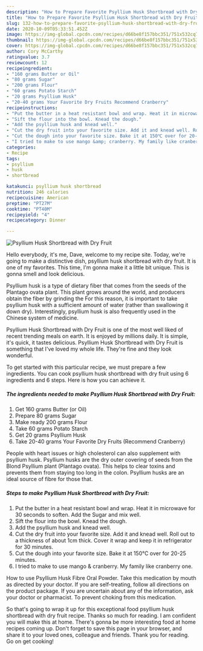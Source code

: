 ```yaml
---
description: "How to Prepare Favorite Psyllium Husk Shortbread with Dry Fruit"
title: "How to Prepare Favorite Psyllium Husk Shortbread with Dry Fruit"
slug: 132-how-to-prepare-favorite-psyllium-husk-shortbread-with-dry-fruit
date: 2020-10-09T05:33:51.452Z
image: https://img-global.cpcdn.com/recipes/d66be8f157bbc351/751x532cq70/psyllium-husk-shortbread-with-dry-fruit-recipe-main-photo.jpg
thumbnail: https://img-global.cpcdn.com/recipes/d66be8f157bbc351/751x532cq70/psyllium-husk-shortbread-with-dry-fruit-recipe-main-photo.jpg
cover: https://img-global.cpcdn.com/recipes/d66be8f157bbc351/751x532cq70/psyllium-husk-shortbread-with-dry-fruit-recipe-main-photo.jpg
author: Cory McCarthy
ratingvalue: 3.7
reviewcount: 12
recipeingredient:
- "160 grams Butter or Oil"
- "80 grams Sugar"
- "200 grams Flour"
- "60 grams Potato Starch"
- "20 grams Psyllium Husk"
- "20-40 grams Your Favorite Dry Fruits Recommend Cranberry"
recipeinstructions:
- "Put the butter in a heat resistant bowl and wrap. Heat it in microwave for 30 seconds to soften. Add the Sugar and mix well."
- "Sift the flour into the bowl. Knead the dough."
- "Add the psyllium husk and knead well."
- "Cut the dry fruit into your favorite size. Add it and knead well. Roll out to a thickness of about 1cm thick. Cover it wrap and keep it in refrigerator for 30 minutes."
- "Cut the dough into your favorite size. Bake it at 150℃ over for 20-25 minutes."
- "I tried to make to use mango &amp; cranberry. My family like cranberry one."
categories:
- Recipe
tags:
- psyllium
- husk
- shortbread

katakunci: psyllium husk shortbread 
nutrition: 246 calories
recipecuisine: American
preptime: "PT27M"
cooktime: "PT40M"
recipeyield: "4"
recipecategory: Dinner

---
```



![Psyllium Husk Shortbread with Dry Fruit](https://img-global.cpcdn.com/recipes/d66be8f157bbc351/751x532cq70/psyllium-husk-shortbread-with-dry-fruit-recipe-main-photo.jpg)

Hello everybody, it's me, Dave, welcome to my recipe site. Today, we're going to make a distinctive dish, psyllium husk shortbread with dry fruit. It is one of my favorites. This time, I'm gonna make it a little bit unique. This is gonna smell and look delicious.

Psyllium husk is a type of dietary fiber that comes from the seeds of the Plantago ovata plant. This plant grows around the world, and producers obtain the fiber by grinding the For this reason, it is important to take psyllium husk with a sufficient amount of water (rather than swallowing it down dry). Interestingly, psyllium husk is also frequently used in the Chinese system of medicine.

Psyllium Husk Shortbread with Dry Fruit is one of the most well liked of recent trending meals on earth. It is enjoyed by millions daily. It is simple, it's quick, it tastes delicious. Psyllium Husk Shortbread with Dry Fruit is something that I've loved my whole life. They're fine and they look wonderful.


To get started with this particular recipe, we must prepare a few ingredients. You can cook psyllium husk shortbread with dry fruit using 6 ingredients and 6 steps. Here is how you can achieve it.

<!--inarticleads1-->

##### The ingredients needed to make Psyllium Husk Shortbread with Dry Fruit:

1. Get 160 grams Butter (or Oil)
1. Prepare 80 grams Sugar
1. Make ready 200 grams Flour
1. Take 60 grams Potato Starch
1. Get 20 grams Psyllium Husk
1. Take 20-40 grams Your Favorite Dry Fruits (Recommend Cranberry)


People with heart issues or high cholesterol can also supplement with psyllium husk. Psyllium husks are the dry outer covering of seeds from the Blond Psyllium plant (Plantago ovata). This helps to clear toxins and prevents them from staying too long in the colon. Psyllium husks are an ideal source of fibre for those that. 

<!--inarticleads2-->

##### Steps to make Psyllium Husk Shortbread with Dry Fruit:

1. Put the butter in a heat resistant bowl and wrap. Heat it in microwave for 30 seconds to soften. Add the Sugar and mix well.
1. Sift the flour into the bowl. Knead the dough.
1. Add the psyllium husk and knead well.
1. Cut the dry fruit into your favorite size. Add it and knead well. Roll out to a thickness of about 1cm thick. Cover it wrap and keep it in refrigerator for 30 minutes.
1. Cut the dough into your favorite size. Bake it at 150℃ over for 20-25 minutes.
1. I tried to make to use mango &amp; cranberry. My family like cranberry one.


How to use Psyllium Husk Fibre Oral Powder. Take this medication by mouth as directed by your doctor. If you are self-treating, follow all directions on the product package. If you are uncertain about any of the information, ask your doctor or pharmacist. To prevent choking from this medication. 

So that's going to wrap it up for this exceptional food psyllium husk shortbread with dry fruit recipe. Thanks so much for reading. I am confident you will make this at home. There's gonna be more interesting food at home recipes coming up. Don't forget to save this page in your browser, and share it to your loved ones, colleague and friends. Thank you for reading. Go on get cooking!
